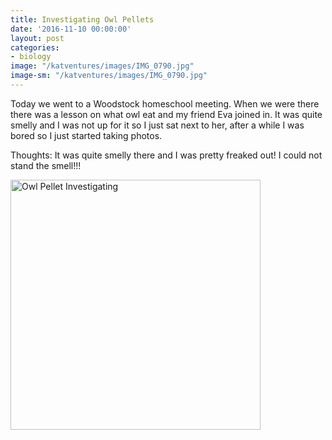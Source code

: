 ```yaml
---
title: Investigating Owl Pellets
date: '2016-11-10 00:00:00'
layout: post
categories:
- biology
image: "/katventures/images/IMG_0790.jpg"
image-sm: "/katventures/images/IMG_0790.jpg"
---
```

Today we went to a Woodstock homeschool meeting. When we were there there was a lesson on what owl eat and my friend Eva joined in. It was quite smelly and I was not up for it so I just sat next to her, after a while I was bored so I just started taking photos.

Thoughts: It was quite smelly there and I was pretty freaked out! I could not stand the smell!!!

<img src="/katventures/images/IMG_0800.jpg" alt="Owl Pellet Investigating" style="width: 400px;"/>
